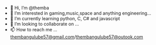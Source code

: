 - 👋 Hi, I’m @themba
- 👀 I’m interested in gaming,music,space and anything engineering...
- 🌱 I’m currently learning python, C, C# and javascript 
- 💞️ I’m looking to collaborate on ...
- 📫 How to reach me ... thembangulube57@gmail.com/thembangulube57@outook.com

<!---
thembino/thembino is a ✨ special ✨ repository because its `README.md` (this file) appears on your GitHub profile.
You can click the Preview link to take a look at your changes.
--->

